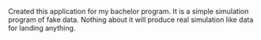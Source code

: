 Created this application for my bachelor program.  It is a simple simulation program of fake data.  Nothing about it will produce real simulation like data for landing anything.
